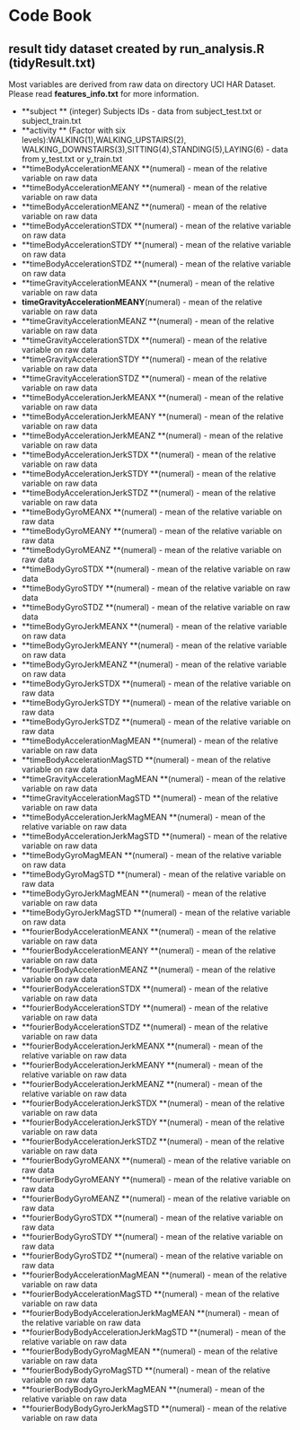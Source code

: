 
# Code Book
## result tidy dataset created by run_analysis.R (tidyResult.txt)

Most variables are derived from raw data on directory UCI HAR Dataset. Please read **features_info.txt** for more information.

* **subject ** (integer) Subjects IDs - data from subject_test.txt or subject_train.txt
* **activity ** (Factor with six levels):WALKING(1),WALKING_UPSTAIRS(2), WALKING_DOWNSTAIRS(3),SITTING(4),STANDING(5),LAYING(6) - data from y_test.txt or y_train.txt
* **timeBodyAccelerationMEANX **(numeral) - mean of the relative variable on raw data
* **timeBodyAccelerationMEANY **(numeral) - mean of the relative variable on raw data
* **timeBodyAccelerationMEANZ **(numeral) - mean of the relative variable on raw data
* **timeBodyAccelerationSTDX **(numeral) - mean of the relative variable on raw data
* **timeBodyAccelerationSTDY **(numeral) - mean of the relative variable on raw data
* **timeBodyAccelerationSTDZ **(numeral) - mean of the relative variable on raw data
* **timeGravityAccelerationMEANX **(numeral) - mean of the relative variable on raw data
* **timeGravityAccelerationMEANY**(numeral) - mean of the relative variable on raw data
* **timeGravityAccelerationMEANZ **(numeral) - mean of the relative variable on raw data
* **timeGravityAccelerationSTDX  **(numeral) - mean of the relative variable on raw data
* **timeGravityAccelerationSTDY **(numeral) - mean of the relative variable on raw data
* **timeGravityAccelerationSTDZ **(numeral) - mean of the relative variable on raw data
* **timeBodyAccelerationJerkMEANX  **(numeral) - mean of the relative variable on raw data
* **timeBodyAccelerationJerkMEANY **(numeral) - mean of the relative variable on raw data
* **timeBodyAccelerationJerkMEANZ  **(numeral) - mean of the relative variable on raw data
* **timeBodyAccelerationJerkSTDX **(numeral) - mean of the relative variable on raw data
* **timeBodyAccelerationJerkSTDY **(numeral) - mean of the relative variable on raw data
* **timeBodyAccelerationJerkSTDZ **(numeral) - mean of the relative variable on raw data
* **timeBodyGyroMEANX **(numeral) - mean of the relative variable on raw data
* **timeBodyGyroMEANY **(numeral) - mean of the relative variable on raw data
* **timeBodyGyroMEANZ **(numeral) - mean of the relative variable on raw data
* **timeBodyGyroSTDX **(numeral) - mean of the relative variable on raw data
* **timeBodyGyroSTDY **(numeral) - mean of the relative variable on raw data
* **timeBodyGyroSTDZ **(numeral) - mean of the relative variable on raw data
* **timeBodyGyroJerkMEANX **(numeral) - mean of the relative variable on raw data
* **timeBodyGyroJerkMEANY **(numeral) - mean of the relative variable on raw data
* **timeBodyGyroJerkMEANZ **(numeral) - mean of the relative variable on raw data
* **timeBodyGyroJerkSTDX **(numeral) - mean of the relative variable on raw data
* **timeBodyGyroJerkSTDY **(numeral) - mean of the relative variable on raw data
* **timeBodyGyroJerkSTDZ  **(numeral) - mean of the relative variable on raw data
* **timeBodyAccelerationMagMEAN **(numeral) - mean of the relative variable on raw data
* **timeBodyAccelerationMagSTD  **(numeral) - mean of the relative variable on raw data
* **timeGravityAccelerationMagMEAN  **(numeral) - mean of the relative variable on raw data
* **timeGravityAccelerationMagSTD  **(numeral) - mean of the relative variable on raw data
* **timeBodyAccelerationJerkMagMEAN **(numeral) - mean of the relative variable on raw data
* **timeBodyAccelerationJerkMagSTD  **(numeral) - mean of the relative variable on raw data
* **timeBodyGyroMagMEAN **(numeral) - mean of the relative variable on raw data
* **timeBodyGyroMagSTD **(numeral) - mean of the relative variable on raw data
* **timeBodyGyroJerkMagMEAN **(numeral) - mean of the relative variable on raw data
* **timeBodyGyroJerkMagSTD  **(numeral) - mean of the relative variable on raw data
* **fourierBodyAccelerationMEANX  **(numeral) - mean of the relative variable on raw data
* **fourierBodyAccelerationMEANY  **(numeral) - mean of the relative variable on raw data
* **fourierBodyAccelerationMEANZ  **(numeral) - mean of the relative variable on raw data
* **fourierBodyAccelerationSTDX  **(numeral) - mean of the relative variable on raw data
* **fourierBodyAccelerationSTDY  **(numeral) - mean of the relative variable on raw data
* **fourierBodyAccelerationSTDZ  **(numeral) - mean of the relative variable on raw data
* **fourierBodyAccelerationJerkMEANX **(numeral) - mean of the relative variable on raw data
* **fourierBodyAccelerationJerkMEANY  **(numeral) - mean of the relative variable on raw data
* **fourierBodyAccelerationJerkMEANZ **(numeral) - mean of the relative variable on raw data
* **fourierBodyAccelerationJerkSTDX **(numeral) - mean of the relative variable on raw data
* **fourierBodyAccelerationJerkSTDY **(numeral) - mean of the relative variable on raw data
* **fourierBodyAccelerationJerkSTDZ **(numeral) - mean of the relative variable on raw data
* **fourierBodyGyroMEANX **(numeral) - mean of the relative variable on raw data
* **fourierBodyGyroMEANY **(numeral) - mean of the relative variable on raw data
* **fourierBodyGyroMEANZ **(numeral) - mean of the relative variable on raw data
* **fourierBodyGyroSTDX **(numeral) - mean of the relative variable on raw data
* **fourierBodyGyroSTDY **(numeral) - mean of the relative variable on raw data
* **fourierBodyGyroSTDZ **(numeral) - mean of the relative variable on raw data
* **fourierBodyAccelerationMagMEAN **(numeral) - mean of the relative variable on raw data
* **fourierBodyAccelerationMagSTD **(numeral) - mean of the relative variable on raw data
* **fourierBodyBodyAccelerationJerkMagMEAN **(numeral) - mean of the relative variable on raw data
* **fourierBodyBodyAccelerationJerkMagSTD **(numeral) - mean of the relative variable on raw data
* **fourierBodyBodyGyroMagMEAN  **(numeral) - mean of the relative variable on raw data
* **fourierBodyBodyGyroMagSTD   **(numeral) - mean of the relative variable on raw data
* **fourierBodyBodyGyroJerkMagMEAN **(numeral) - mean of the relative variable on raw data
* **fourierBodyBodyGyroJerkMagSTD  **(numeral) - mean of the relative variable on raw data
